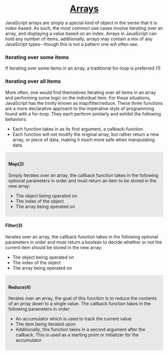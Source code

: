 <h1 style="text-align: center; text-decoration: underline">Arrays</h1>

JavaScript arrays are simply a special kind of object in the sense that it is index-based. As such, the most common use cases involve iterating over an array, and displaying a value based on an index. Arrays in JavaScript can hold any number of items, additionally, arrays may contain a mix of any JavaScript types--though this is not a pattern one will often see.

### Iterating over some items

If iterating over some items in an array, a traditional for-loop is preferred (1)

### Iterating over all items

More often, one would find themselves iterating over all items in an array and performing some logic on the individual item. For these situations, JavaScript has the trinity known as map/filter/reduce. These three functions are a more declarative approach to the imperative style of programming found with a for-loop. They each perform similarly and exhibit the following behaviors:

- Each function takes in as its first argument, a callback-function
- Each function will not modify the original array, but rather return a new array, or piece of data, making it much more safe when manipulating data.

<div style="background-color: #E8E8E8; padding: 10px">
<h4>Map(2)</h4>

Simply iterates over an array, the callback function takes in the following optional parameters in order and must return an item to be stored in the new array:

- The object being operated on
- The index of the object
- The array being operated on
  </div>

<h4>Filter(3)</h4>

Iterates over an array, the callback function takes in the following optional parameters in order and must return a boolean to decide whether or not the current item should be stored in the new array:

- The object being operated on
- The index of the object
- The array being operated on

<div style="background-color: #E8E8E8; padding: 10px">
<h4>Reduce(4)</h4>

Iterates over an array, the goal of this function is to reduce the contents of an array down to a single value. The callback function takes in the following parameters in order:

- An accumulator which is used to track the current value
- The item being iterated upon
- Additionally, this function takes in a second argument after the callback. This is used as a starting point or initializer for the accumulator
  </div>
